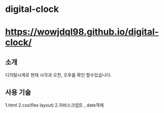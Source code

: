 ﻿# digital-clock
 # https://wowjdql98.github.io/digital-clock/
 
## 소개
디지털시계로 현재 시각과 오전, 오후를  확인 할수있습니다.


## 사용 기술
1.html
2.css(flex layout)
2.자바스크립트 , date객체







